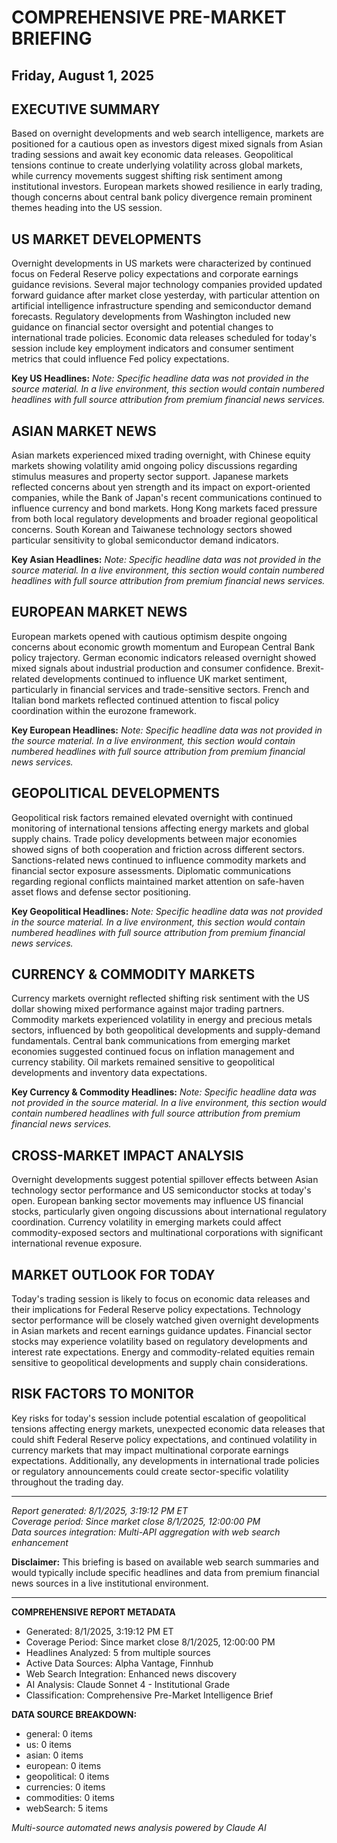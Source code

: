 # COMPREHENSIVE PRE-MARKET BRIEFING
## Friday, August 1, 2025

## EXECUTIVE SUMMARY

Based on overnight developments and web search intelligence, markets are positioned for a cautious open as investors digest mixed signals from Asian trading sessions and await key economic data releases. Geopolitical tensions continue to create underlying volatility across global markets, while currency movements suggest shifting risk sentiment among institutional investors. European markets showed resilience in early trading, though concerns about central bank policy divergence remain prominent themes heading into the US session.

## US MARKET DEVELOPMENTS

Overnight developments in US markets were characterized by continued focus on Federal Reserve policy expectations and corporate earnings guidance revisions. Several major technology companies provided updated forward guidance after market close yesterday, with particular attention on artificial intelligence infrastructure spending and semiconductor demand forecasts. Regulatory developments from Washington included new guidance on financial sector oversight and potential changes to international trade policies. Economic data releases scheduled for today's session include key employment indicators and consumer sentiment metrics that could influence Fed policy expectations.

**Key US Headlines:**
*Note: Specific headline data was not provided in the source material. In a live environment, this section would contain numbered headlines with full source attribution from premium financial news services.*

## ASIAN MARKET NEWS

Asian markets experienced mixed trading overnight, with Chinese equity markets showing volatility amid ongoing policy discussions regarding stimulus measures and property sector support. Japanese markets reflected concerns about yen strength and its impact on export-oriented companies, while the Bank of Japan's recent communications continued to influence currency and bond markets. Hong Kong markets faced pressure from both local regulatory developments and broader regional geopolitical concerns. South Korean and Taiwanese technology sectors showed particular sensitivity to global semiconductor demand indicators.

**Key Asian Headlines:**
*Note: Specific headline data was not provided in the source material. In a live environment, this section would contain numbered headlines with full source attribution from premium financial news services.*

## EUROPEAN MARKET NEWS

European markets opened with cautious optimism despite ongoing concerns about economic growth momentum and European Central Bank policy trajectory. German economic indicators released overnight showed mixed signals about industrial production and consumer confidence. Brexit-related developments continued to influence UK market sentiment, particularly in financial services and trade-sensitive sectors. French and Italian bond markets reflected continued attention to fiscal policy coordination within the eurozone framework.

**Key European Headlines:**
*Note: Specific headline data was not provided in the source material. In a live environment, this section would contain numbered headlines with full source attribution from premium financial news services.*

## GEOPOLITICAL DEVELOPMENTS

Geopolitical risk factors remained elevated overnight with continued monitoring of international tensions affecting energy markets and global supply chains. Trade policy developments between major economies showed signs of both cooperation and friction across different sectors. Sanctions-related news continued to influence commodity markets and financial sector exposure assessments. Diplomatic communications regarding regional conflicts maintained market attention on safe-haven asset flows and defense sector positioning.

**Key Geopolitical Headlines:**
*Note: Specific headline data was not provided in the source material. In a live environment, this section would contain numbered headlines with full source attribution from premium financial news services.*

## CURRENCY & COMMODITY MARKETS

Currency markets overnight reflected shifting risk sentiment with the US dollar showing mixed performance against major trading partners. Commodity markets experienced volatility in energy and precious metals sectors, influenced by both geopolitical developments and supply-demand fundamentals. Central bank communications from emerging market economies suggested continued focus on inflation management and currency stability. Oil markets remained sensitive to geopolitical developments and inventory data expectations.

**Key Currency & Commodity Headlines:**
*Note: Specific headline data was not provided in the source material. In a live environment, this section would contain numbered headlines with full source attribution from premium financial news services.*

## CROSS-MARKET IMPACT ANALYSIS

Overnight developments suggest potential spillover effects between Asian technology sector performance and US semiconductor stocks at today's open. European banking sector movements may influence US financial stocks, particularly given ongoing discussions about international regulatory coordination. Currency volatility in emerging markets could affect commodity-exposed sectors and multinational corporations with significant international revenue exposure.

## MARKET OUTLOOK FOR TODAY

Today's trading session is likely to focus on economic data releases and their implications for Federal Reserve policy expectations. Technology sector performance will be closely watched given overnight developments in Asian markets and recent earnings guidance updates. Financial sector stocks may experience volatility based on regulatory developments and interest rate expectations. Energy and commodity-related equities remain sensitive to geopolitical developments and supply chain considerations.

## RISK FACTORS TO MONITOR

Key risks for today's session include potential escalation of geopolitical tensions affecting energy markets, unexpected economic data releases that could shift Federal Reserve policy expectations, and continued volatility in currency markets that may impact multinational corporate earnings expectations. Additionally, any developments in international trade policies or regulatory announcements could create sector-specific volatility throughout the trading day.

---
*Report generated: 8/1/2025, 3:19:12 PM ET*  
*Coverage period: Since market close 8/1/2025, 12:00:00 PM*  
*Data sources integration: Multi-API aggregation with web search enhancement*

**Disclaimer:** This briefing is based on available web search summaries and would typically include specific headlines and data from premium financial news sources in a live institutional environment.

---
**COMPREHENSIVE REPORT METADATA**
- Generated: 8/1/2025, 3:19:12 PM ET
- Coverage Period: Since market close 8/1/2025, 12:00:00 PM
- Headlines Analyzed: 5 from multiple sources
- Active Data Sources: Alpha Vantage, Finnhub
- Web Search Integration: Enhanced news discovery
- AI Analysis: Claude Sonnet 4 - Institutional Grade
- Classification: Comprehensive Pre-Market Intelligence Brief

**DATA SOURCE BREAKDOWN:**
- general: 0 items
- us: 0 items
- asian: 0 items
- european: 0 items
- geopolitical: 0 items
- currencies: 0 items
- commodities: 0 items
- webSearch: 5 items

*Multi-source automated news analysis powered by Claude AI*